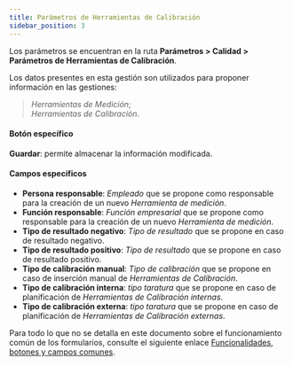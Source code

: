 ```yaml
---
title: Parámetros de Herramientas de Calibración
sidebar_position: 3
---
```


Los parámetros se encuentran en la ruta **Parámetros > Calidad > Parámetros de Herramientas de Calibración**.

Los datos presentes en esta gestión son utilizados para proponer información en las gestiones:   
> *Herramientas de Medición*;   
> *Herramientas de Calibración*.   

#### Botón específico

**Guardar**: permite almacenar la información modificada.  

#### Campos específicos 

- **Persona responsable**: *Empleado* que se propone como responsable para la creación de un nuevo *Herramienta de medición*.   
- **Función responsable**: *Función empresarial* que se propone como responsable para la creación de un nuevo *Herramienta de medición*.   
- **Tipo de resultado negativo**: *Tipo de resultado* que se propone en caso de resultado negativo.   
- **Tipo de resultado positivo**: *Tipo de resultado* que se propone en caso de resultado positivo.   
- **Tipo de calibración manual**: *Tipo de calibración* que se propone en caso de inserción manual de *Herramientas de Calibración*.   
- **Tipo de calibración interna**: *tipo taratura* que se propone en caso de planificación de *Herramientas de Calibración internas*.   
- **Tipo de calibración externa**: *tipo taratura* que se propone en caso de planificación de *Herramientas de Calibración externas*.  

Para todo lo que no se detalla en este documento sobre el funcionamiento común de los formularios, consulte el siguiente enlace [Funcionalidades, botones y campos comunes](/docs/guide/common).